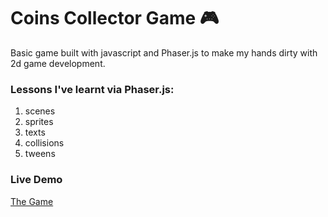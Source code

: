 # Coins Collector Game 🎮

Basic game built with javascript and Phaser.js to make my hands dirty with 2d game development.

### Lessons I've learnt via Phaser.js:

1. scenes
2. sprites
3. texts
4. collisions
5. tweens

### Live Demo

[The Game](https://coins-collector-game.vercel.app/)
